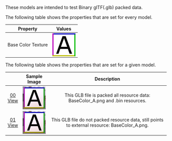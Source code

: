 These models are intended to test Binary glTF(.glb) packed data.  

The following table shows the properties that are set for every model.  

| Property | **Values** |
| :---: | :---: |
| Base Color Texture | [<img src="Figures/Thumbnails/BaseColor_A.png" align="middle">](Textures/BaseColor_A.png) |


The following table shows the properties that are set for a given model.  

|   | Sample Image | Description |
| :---: | :---: | :---: |
| [00](Binary_glTF_00.gltf)<br>[View](https://bghgary.github.io/glTF-Assets-Viewer/?type=Positive&folder=26&model=0) | [<img src="Figures/Thumbnails/Binary_glTF_00.png" align="middle">](Figures/SampleImages/Binary_glTF_00.png) | This GLB file is packed all resource data: BaseColor_A.png and .bin resources. |
| [01](Binary_glTF_01.gltf)<br>[View](https://bghgary.github.io/glTF-Assets-Viewer/?type=Positive&folder=26&model=1) | [<img src="Figures/Thumbnails/Binary_glTF_01.png" align="middle">](Figures/SampleImages/Binary_glTF_01.png) | This GLB file do not packed resource data, still points to external resource: BaseColor_A.png. |
 
